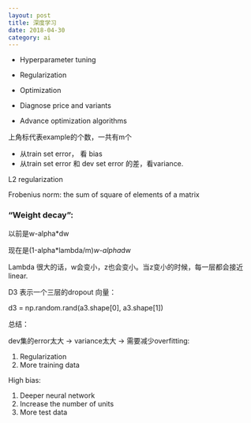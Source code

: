 ```yaml
---
layout: post
title: 深度学习
date: 2018-04-30
category: ai
---
```


- Hyperparameter tuning
- Regularization
- Optimization

- Diagnose price and variants 
- Advance optimization algorithms

上角标代表example的个数，一共有m个

* 从train set error， 看 bias
* 从train set error 和 dev set error 的差，看variance.

L2 regularization

Frobenius norm: the sum of square of elements of a matrix

### “Weight decay”:
以前是w-alpha*dw

现在是(1-alpha*lambda/m)*w-alpha*dw
 
Lambda 很大的话，w会变小，z也会变小。当z变小的时候，每一层都会接近linear.

D3 表示一个三层的dropout 向量：

d3 = np.random.rand(a3.shape[0], a3.shape[1])


总结：

dev集的error太大 -> variance太大 -> 需要减少overfitting:

1. Regularization
2. More training data


High bias:

1. Deeper neural network
2. Increase the number of units
3. More test data



